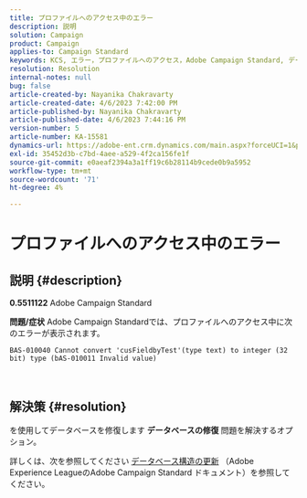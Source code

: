 ```yaml
---
title: プロファイルへのアクセス中のエラー
description: 説明
solution: Campaign
product: Campaign
applies-to: Campaign Standard
keywords: KCS, エラー，プロファイルへのアクセス，Adobe Campaign Standard, データベースの修復
resolution: Resolution
internal-notes: null
bug: false
article-created-by: Nayanika Chakravarty
article-created-date: 4/6/2023 7:42:00 PM
article-published-by: Nayanika Chakravarty
article-published-date: 4/6/2023 7:44:16 PM
version-number: 5
article-number: KA-15581
dynamics-url: https://adobe-ent.crm.dynamics.com/main.aspx?forceUCI=1&pagetype=entityrecord&etn=knowledgearticle&id=b9aab117-b3d4-ed11-a7c7-6045bd006b3d
exl-id: 35452d3b-c7bd-4aee-a529-4f2ca156fe1f
source-git-commit: e0aeaf2394a3a1ff19c6b28114b9cede0b9a5952
workflow-type: tm+mt
source-wordcount: '71'
ht-degree: 4%

---
```


# プロファイルへのアクセス中のエラー

## 説明 {#description}


<b>0.5511122</b>
Adobe Campaign Standard

<b>問題/症状</b>
Adobe Campaign Standardでは、プロファイルへのアクセス中に次のエラーが表示されます。


```
BAS-010040 Cannot convert 'cusFieldbyTest'(type text) to integer (32 bit) type (bAS-010011 Invalid value)
```






 



## 解決策 {#resolution}


を使用してデータベースを修復します <b>データベースの修復</b> 問題を解決するオプション。

詳しくは、次を参照してください [データベース構造の更新](https://experienceleague.adobe.com/docs/campaign-standard/using/developing/adding-or-extending-a-resource/updating-the-database-structure.html?lang=en) （Adobe Experience LeagueのAdobe Campaign Standard ドキュメント）を参照してください。
